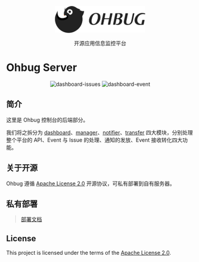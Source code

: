 <div align="center">
  <a href="https://ohbug.net" target="_blank">
    <img src="https://raw.githubusercontent.com/ohbug-org/blog/master/images/ohbug_logo.svg" alt="Ohbug" height="72">
  </a>
  
  <p>开源应用信息监控平台</p>
</div>

# Ohbug Server

<p align="center">
  <img width="300" src="https://raw.githubusercontent.com/ohbug-org/ohbug-website/master/static/images/dashboard-issues.png" alt="dashboard-issues">
  <img width="300" src="https://raw.githubusercontent.com/ohbug-org/ohbug-website/master/static/images/dashboard-event.png" alt="dashboard-event">
</p>

## 简介

这里是 Ohbug 控制台的后端部分。

我们将之拆分为 [dashboard](./packages/dashboard)、[manager](./packages/manager)、[notifier](./packages/notifier)、[transfer](./packages/transfer) 四大模块，分别处理整个平台的 API、Event 与 Issue 的处理、通知的发放、Event 接收转化四大功能。

## 关于开源

Ohbug 遵循 [Apache License 2.0](./LICENSE) 开源协议，可私有部署到自有服务器。

## 私有部署

> [部署文档](https://ohbug.net/docs/deploy/Deploy)

## License

This project is licensed under the terms of the [Apache License 2.0](./LICENSE).

